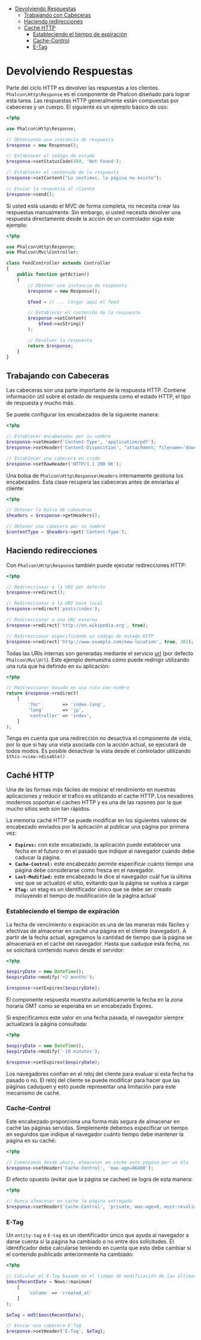 <div class='article-menu'>
  <ul>
    <li>
      <a href="#overview">Devolviendo Respuestas</a> <ul>
        <li>
          <a href="#working-with-headers">Trabajando con Cabeceras</a>
        </li>
        <li>
          <a href="#redirections">Haciendo redirecciones</a>
        </li>
        <li>
          <a href="#http-cache">Caché HTTP</a> <ul>
            <li>
              <a href="#http-cache-expiration-time">Estableciendo el tiempo de expiración</a>
            </li>
            <li>
              <a href="#http-cache-control">Cache-Control</a>
            </li>
            <li>
              <a href="#http-cache-etag">E-Tag</a>
            </li>
          </ul>
        </li>
      </ul>
    </li>
  </ul>
</div>

<a name='overview'></a>

# Devolviendo Respuestas

Parte del ciclo HTTP es devolver las respuestas a los clientes. `Phalcon\Http\Response` es el componente de Phalcon diseñado para lograr esta tarea. Las respuestas HTTP generalmente están compuestas por cabeceras y un cuerpo. El siguiente es un ejemplo básico de uso:

```php
<?php

use Phalcon\Http\Response;

// Obteniendo una instancia de respuesta
$response = new Response();

// Establecer el código de estado
$response->setStatusCode(404, 'Not Found');

// Establecer el contenido de la respuesta
$response->setContent("Lo sentimos, la página no existe");

// Enviar la respuesta al cliente
$response->send();
```

Si usted está usando el MVC de forma completa, no necesita crear las respuestas manualmente. Sin embargo, si usted necesita devolver una respuesta directamente desde la acción de un controlador siga este ejemplo:

```php
<?php

use Phalcon\Http\Response;
use Phalcon\Mvc\Controller;

class FeedController extends Controller
{
    public function getAction()
    {
        // Obtener una instancia de respuesta
        $response = new Response();

        $feed = // ... Cargar aquí el feed

        // Establecer el contenido de la respuesta
        $response->setContent(
            $feed->asString()
        );

        // Devolver la respuesta
        return $response;
    }
}
```

<a name='working-with-headers'></a>

## Trabajando con Cabeceras

Las cabeceras son una parte importante de la respuesta HTTP. Contiene información útil sobre el estado de respuesta como el estado HTTP, el tipo de respuesta y mucho más.

Se puede configurar los encabezados de la siguiente manera:

```php
<?php

// Establecer encabezados por su nombre
$response->setHeader('Content-Type', 'application/pdf');
$response->setHeader('Content-Disposition', "attachment; filename='downloaded.pdf'");

// Establecer una cabecera en crudo
$response->setRawHeader('HTTP/1.1 200 OK');
```

Una bolsa de `Phalcon\Http\Response\Headers` internamente gestiona los encabezados. Esta clase recupera las cabeceras antes de enviarlas al cliente:

```php
<?php

// Obtener la bolsa de cabeceras
$headers = $response->getHeaders();

// Obtener una cabecera por su nombre
$contentType = $headers->get('Content-Type');
```

<a name='redirections'></a>

## Haciendo redirecciones

Con `Phalcon\Http\Response` también puede ejecutar redirecciones HTTP:

```php
<?php

// Redireccionar a la URI por defecto
$response->redirect();

// Redireccionar a la URI base local
$response->redirect('posts/index');

// Redireccionar a una URL externa
$response->redirect('http://en.wikipedia.org', true);

// Redireccionar especificando un código de estado HTTP
$response->redirect('http://www.example.com/new-location', true, 301);
```

Todas las URIs internas son generadas mediante el servicio [url](/[[language]]/[[version]]/url) (por defecto `Phalcon\Mvc\Url`). Este ejemplo demuestra cómo puede redirigir utilizando una ruta que ha definido en su aplicación:

```php
<?php

// Redireccionar basado en una ruta con nombre
return $response->redirect(
    [
        'for'        => 'index-lang',
        'lang'       => 'jp',
        'controller' => 'index',
    ]
);
```

Tenga en cuenta que una redirección no desactiva el componente de vista, por lo que si hay una vista asociada con la acción actual, se ejecutará de todos modos. Es posible desactivar la vista desde el controlador utilizando `$this->view->disable()`

<a name='http-cache'></a>

## Caché HTTP

Una de las formas más fáciles de mejorar el rendimiento en nuestras aplicaciones y reducir el trafico es utilizando el cache HTTP. Los nevadores modernos soportan el cacheo HTTP y es una de las razones por la que mucho sitios web son tan rápidos.

La memoria caché HTTP se puede modificar en los siguientes valores de encabezado enviados por la aplicación al publicar una página por primera vez:

- **`Expires:`** con este encabezado, la aplicación puede establecer una fecha en el futuro o en el pasado que indique al navegador cuándo debe caducar la página.
- **`Cache-Control:`** este encabezado permite especificar cuánto tiempo una página debe considerarse como fresca en el navegador.
- **`Last-Modified:`** este encabezado le dice al navegador cuál fue la última vez que se actualizó el sitio, evitando que la página se vuelva a cargar
- **`ETag:`** un etag es un identificador único que se debe ser creado incluyendo el tiempo de modificación de la página actual

<a name='http-cache-expiration-time'></a>

### Estableciendo el tiempo de expiración

La fecha de vencimiento o expiración es una de las maneras más fáciles y efectivas de almacenar en caché una página en el cliente (navegador). A partir de la fecha actual, agregamos la cantidad de tiempo que la página se almacenará en el caché del navegador. Hasta que caduque esta fecha, no se solicitará contenido nuevo desde el servidor:

```php
<?php

$expiryDate = new DateTime();
$expiryDate->modify('+2 months');

$response->setExpires($expiryDate);
```

El componente respuesta muestra automáticamente la fecha en la zona horaria GMT como se esperaba en un encabezado Expires.

Si especificamos este valor en una fecha pasada, el navegador siempre actualizará la página consultada:

```php
<?php

$expiryDate = new DateTime();
$expiryDate->modify('-10 minutes');

$response->setExpires($expiryDate);
```

Los navegadores confían en el reloj del cliente para evaluar si esta fecha ha pasado o no. El reloj del cliente se puede modificar para hacer que las páginas caduquen y esto puede representar una limitación para este mecanismo de caché.

<a name='http-cache-control'></a>

### Cache-Control

Este encabezado proporciona una forma más segura de almacenar en caché las páginas servidas. Simplemente debemos especificar un tiempo en segundos que indique al navegador cuánto tiempo debe mantener la página en su caché:

```php
<?php

// Comenzando desde ahora, almacenar en cache esta página por un día
$response->setHeader('Cache-Control', 'max-age=86400');
```

El efecto opuesto (evitar que la página se cachee) se logra de esta manera:

```php
<?php

// Nunca almacenar en cache la página entregada
$response->setHeader('Cache-Control', 'private, max-age=0, must-revalidate');
```

<a name='http-cache-etag'></a>

### E-Tag

Un `entity-tag` o `E-tag` es un identificador único que ayuda al navegador a darse cuenta si la página ha cambiado o no entre dos solicitudes. El identificador debe calcularse teniendo en cuenta que esto debe cambiar si el contenido publicado anteriormente ha cambiado:

```php
<?php

// Calcular el E-Tag basado en el tiempo de modificación de las últimas noticias
$mostRecentDate = News::maximum(
    [
        'column' => 'created_at'
    ]
);

$eTag = md5($mostRecentDate);

// Enviar una cabecera E-Tag
$response->setHeader('E-Tag', $eTag);
```